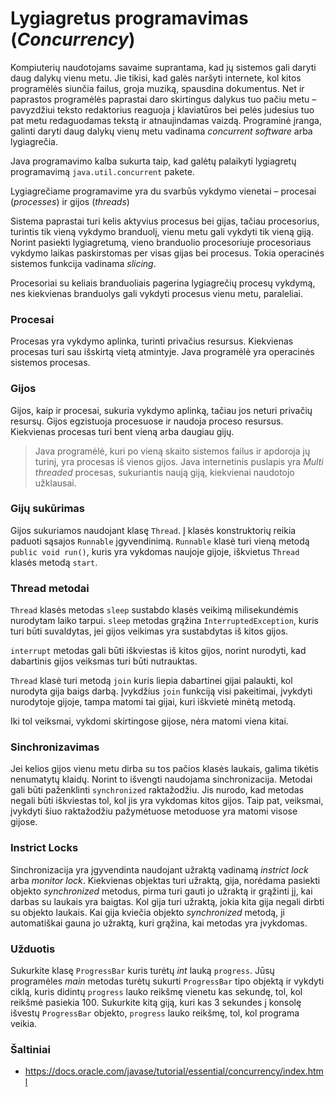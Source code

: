 # Lygiagretus programavimas (*Concurrency*)
Kompiuterių naudotojams savaime suprantama, kad jų sistemos gali daryti daug dalykų vienu metu. Jie tikisi, kad galės naršyti internete, kol kitos programėlės siunčia failus, groja muziką, spausdina dokumentus. Net ir paprastos programėlės paprastai daro skirtingus dalykus tuo pačiu metu – pavyzdžiui teksto redaktorius reaguoja į klaviatūros bei pelės judesius tuo pat metu redaguodamas tekstą ir atnaujindamas vaizdą. Programinė įranga, galinti daryti daug dalykų vienų metu vadinama *concurrent software* arba lygiagrečia.

Java programavimo kalba sukurta taip, kad galėtų palaikyti lygiagretų programavimą `java.util.concurrent` pakete.

Lygiagrečiame programavime yra du svarbūs vykdymo vienetai – procesai (*processes*) ir gijos (*threads*)

Sistema paprastai turi kelis aktyvius procesus bei gijas, tačiau procesorius, turintis tik vieną vykdymo branduolį, vienu metu gali vykdyti tik vieną giją. Norint pasiekti lygiagretumą, vieno branduolio procesoriuje procesoriaus vykdymo laikas paskirstomas per visas gijas bei procesus. Tokia operacinės sistemos funkcija vadinama *slicing*. 


Procesoriai su keliais branduoliais pagerina lygiagrečių procesų vykdymą, nes kiekvienas branduolys gali vykdyti procesus vienu metu, paraleliai. 

### Procesai
Procesas yra vykdymo aplinka, turinti privačius resursus. Kiekvienas procesas turi sau išskirtą vietą atmintyje. Java programėlė yra operacinės sistemos procesas.

### Gijos
Gijos, kaip ir procesai, sukuria vykdymo aplinką, tačiau jos neturi privačių resursų. Gijos egzistuoja procesuose ir naudoja proceso resursus. Kiekvienas procesas turi bent vieną arba daugiau gijų.

> Java programėlė, kuri po vieną skaito sistemos failus ir apdoroja jų turinį, yra procesas iš vienos gijos. Java internetinis puslapis yra *Multi threaded* procesas, sukuriantis naują giją, kiekvienai naudotojo užklausai.

### Gijų sukūrimas
Gijos sukuriamos naudojant klasę `Thread`. Į klasės konstruktorių reikia paduoti sąsajos `Runnable` įgyvendinimą. `Runnable` klasė turi vieną metodą `public void run()`, kuris yra vykdomas naujoje gijoje, iškvietus `Thread` klasės metodą `start`.
### Thread metodai
`Thread` klasės metodas `sleep` sustabdo klasės veikimą milisekundėmis nurodytam laiko tarpui. 
`sleep` metodas grąžina `InterruptedException`, kuris turi būti suvaldytas, jei gijos veikimas yra sustabdytas iš kitos gijos.

`interrupt` metodas gali būti iškviestas iš kitos gijos, norint nurodyti, kad dabartinis gijos veiksmas turi būti nutrauktas.

`Thread` klasė turi metodą `join` kuris liepia dabartinei gijai palaukti, kol nurodyta gija baigs darbą. Įvykdžius `join` funkciją visi pakeitimai, įvykdyti nurodytoje gijoje, tampa matomi tai gijai, kuri iškvietė minėtą metodą. 

Iki tol veiksmai, vykdomi skirtingose gijose, nėra matomi viena kitai. 

### Sinchronizavimas 
Jei kelios gijos vienu metu dirba su tos pačios klasės laukais, galima tikėtis nenumatytų klaidų. Norint to išvengti naudojama sinchronizacija. Metodai gali būti paženklinti `synchronized` raktažodžiu. Jis nurodo, kad metodas negali būti iškviestas tol, kol jis yra vykdomas kitos gijos. Taip pat, veiksmai, įvykdyti šiuo raktažodžiu pažymėtuose metoduose yra matomi visose gijose. 


### Instrict Locks
Sinchronizacija yra įgyvendinta naudojant užraktą vadinamą *instrict lock* arba *monitor lock*. Kiekvienas objektas turi užraktą, gija, norėdama pasiekti objekto *synchronized* metodus, pirma turi gauti jo užraktą ir grąžinti jį, kai darbas su laukais yra baigtas. Kol gija turi užraktą, jokia kita gija negali dirbti su objekto laukais. Kai gija kviečia objekto *synchronized* metodą, ji automatiškai gauna jo užraktą, kuri grąžina, kai metodas yra įvykdomas.

### Užduotis
Sukurkite klasę `ProgressBar` kuris turėtų *int* lauką `progress`. Jūsų programėles *main* metodas turėtų sukurti `ProgressBar` tipo objektą ir vykdyti ciklą, kuris didintų `progress` lauko reikšmę vienetu kas sekundę, tol, kol reikšmė pasiekia 100. Sukurkite kitą giją, kuri kas 3 sekundes į konsolę išvestų `ProgressBar` objekto, `progress` lauko reikšmę, tol, kol programa veikia. 

### Šaltiniai
-	https://docs.oracle.com/javase/tutorial/essential/concurrency/index.html
